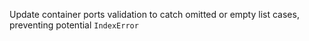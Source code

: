 Update container ports validation to catch omitted or empty list cases, preventing potential `IndexError`
